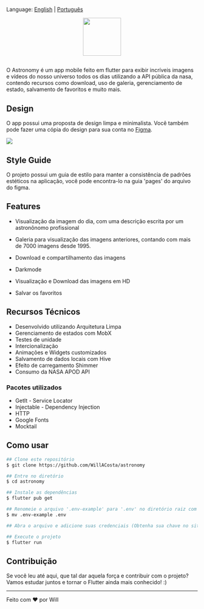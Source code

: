 Language: [English](https://github.com/WillACosta/astronomy) | [Português](https://github.com/WillACosta/astronomy/tree/main/translations/pt-BR)

<div align="center">
  <img src="https://imgur.com/U1p21DT.png" width="100" height="100" />
</div>

##

O Astronomy é um app mobile feito em flutter para exibir incríveis imagens e vídeos do nosso universo todos os dias utilizando a API pública da nasa, contendo recursos como download, uso de galeria, gerenciamento de estado, salvamento de favoritos e muito mais.

## Design

O app possui uma proposta de design limpa e minimalista. Você também pode fazer uma cópia do design para sua conta no [Figma](https://www.figma.com/file/3vfTFRteEH1hAvT6D5igl0/Astronomy-App-Concept?node-id=157%3A14).

<img src='https://i.imgur.com/KIzTLgV.jpg' />

## Style Guide

O projeto possui um guia de estilo para manter a consistência de padrões estéticos na aplicação, você pode encontra-lo na guia 'pages' do arquivo do figma.

## Features

- Visualização da imagem do dia, com uma descrição escrita por um astronônomo profissional

- Galeria para visualização das imagens anteriores, contando com mais de 7000 imagens desde 1995.

- Download e compartilhamento das imagens

- Darkmode

- Visualização e Download das imagens em HD

- Salvar os favoritos

## Recursos Técnicos

- Desenvolvido utilizando Arquitetura Limpa
- Gerenciamento de estados com MobX
- Testes de unidade
- Intercionalização
- Animações e Widgets customizados
- Salvamento de dados locais com Hive
- Efeito de carregamento Shimmer
- Consumo da NASA APOD API

### Pacotes utilizados

- GetIt - Service Locator
- Injectable - Dependency Injection
- HTTP
- Google Fonts
- Mocktail

## Como usar

```bash
## Clone este repositório
$ git clone https://github.com/WillACosta/astronomy

## Entre no diretório
$ cd astronomy

## Instale as dependências
$ flutter pub get

## Renomeie o arquivo '.env-example' para '.env' no diretório raiz com
$ mv .env-example .env

## Abra o arquivo e adicione suas credenciais (Obtenha sua chave no site da NASA https://api.nasa.gov/)

## Execute o projeto
$ flutter run
```

## Contribuição

Se você leu até aqui, que tal dar aquela força e contribuir com o projeto? Vamos estudar juntos e tornar o Flutter ainda mais conhecido! :)

---

Feito com ❤️ por Will
